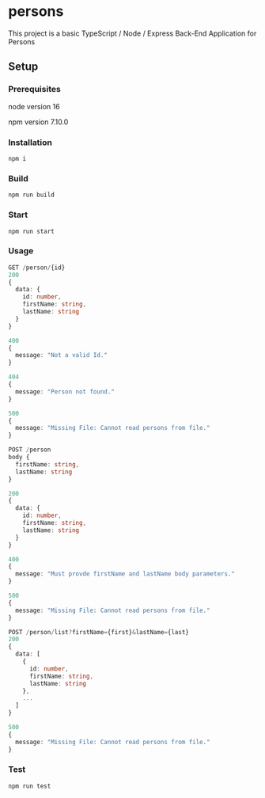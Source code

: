 # persons
This project is a basic TypeScript / Node / Express Back-End Application for Persons

## Setup
### Prerequisites
node version 16

npm version 7.10.0

### Installation
`npm i`

### Build
`npm run build`

### Start
`npm run start`

### Usage
```typescript
GET /person/{id}
200
{
  data: {
    id: number,
    firstName: string,
    lastName: string
  }
}

400
{
  message: "Not a valid Id."
}

404
{
  message: "Person not found."
}

500
{
  message: "Missing File: Cannot read persons from file."
}

POST /person
body {
  firstName: string,
  lastName: string
}

200
{
  data: {
    id: number,
    firstName: string,
    lastName: string
  }
}

400
{
  message: "Must provde firstName and lastName body parameters."
}

500
{
  message: "Missing File: Cannot read persons from file."
}

POST /person/list?firstName={first}&lastName={last}
200
{
  data: [
    {
      id: number,
      firstName: string,
      lastName: string
    },
    ...
  ]
}

500
{
  message: "Missing File: Cannot read persons from file."
}
```

### Test
`npm run test`